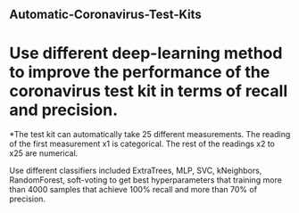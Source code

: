 ## Automatic-Coronavirus-Test-Kits
# Use different deep-learning method to improve the performance of the coronavirus test kit in terms of recall and precision. 
 *The test kit can automatically take 25 different measurements. The reading of the first measurement x1 is categorical. The rest of the readings x2 to x25 are numerical.

 Use different classifiers included ExtraTrees, MLP, SVC, kNeighbors, RandomForest, soft-voting to get best hyperparameters that training more than 4000 samples that achieve 100% recall and more than 70% of precision.
